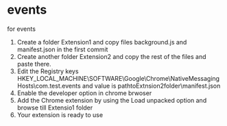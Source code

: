 # events
for events
1. Create a folder Extension1 and copy files background.js and manifest.json in the first commit
2. Create another folder Extension2 and copy the rest of the files and paste there.
3. Edit the Registry keys HKEY_LOCAL_MACHINE\SOFTWARE\Google\Chrome\NativeMessagingHosts\com.test.events and value is pathtoExtnsion2folder\manifest.json
4. Enable the developer option in chrome brwoser
5. Add the Chrome extension by using the Load unpacked option and browse till Extensio1 folder
6. Your extension is ready to use
